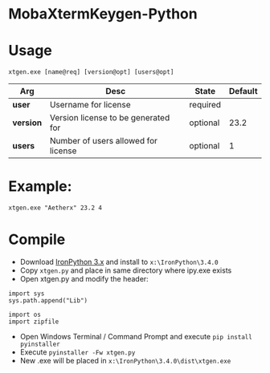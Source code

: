 # MobaXtermKeygen-Python

# Usage
```
xtgen.exe [name@req] [version@opt] [users@opt]
```

| Arg | Desc | State | Default |
|-|-| - | - |
| **user** | Username for license | required | |
| **version** | Version license to be generated for | optional | 23.2 |
| **users** | Number of users allowed for license | optional | 1 |

# Example:
```
xtgen.exe "Aetherx" 23.2 4
```

# Compile
- Download [IronPython 3.x](https://github.com/IronLanguages/ironpython3/releases) and install to `x:\IronPython\3.4.0`
- Copy `xtgen.py` and place in same directory where ipy.exe exists
- Open xtgen.py and modify the header:
```
import sys
sys.path.append("Lib")

import os
import zipfile
```
- Open Windows Terminal / Command Prompt and execute `pip install pyinstaller`
- Execute `pyinstaller -Fw xtgen.py`
- New .exe will be placed in `x:\IronPython\3.4.0\dist\xtgen.exe`
